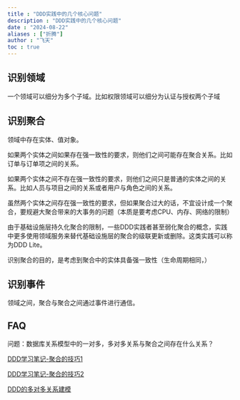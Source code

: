 ```yaml
---
title : "DDD实践中的几个核心问题"
description : "DDD实践中的几个核心问题"
date : "2024-08-22"
aliases : ["折腾"]
author : "飞天"
toc : true
---
```




## 



## 识别领域

一个领域可以细分为多个子域。比如权限领域可以细分为认证与授权两个子域

## 识别聚合

领域中存在实体、值对象。

如果两个实体之间如果存在强一致性的要求，则他们之间可能存在聚合关系。比如订单与订单项之间的关系。

如果两个实体之间不存在强一致性的要求，则他们之间只是普通的实体之间的关系。比如人员与项目之间的关系或者用户与角色之间的关系。

虽然两个实体之间存在强一致性的要求，但如果聚合过大的话，不宜设计成一个聚合，要规避大聚合带来的大事务的问题（本质是要考虑CPU、内存、网络的限制）

由于基础设施层持久化聚合的限制，一些DDD实践者甚至弱化聚合的概念，实践中更多使用领域服务来替代基础设施层的聚合的级联更新或删除。这类实践可以称为DDD Lite。



识别聚合的目的，是考虑到聚合中的实体具备强一致性（生命周期相同，）

## 识别事件

领域之间，聚合与聚合之间通过事件进行通信。



## FAQ

问题：数据库关系模型中的一对多，多对多关系与聚合之间存在什么关系？

[DDD学习笔记-聚合的技巧1](https://blog.csdn.net/superzongb/article/details/127552709?spm=1001.2014.3001.5502)

[DDD学习笔记-聚合的技巧2](https://blog.csdn.net/superzongb/article/details/127553558?spm=1001.2014.3001.5502)

[DDD的多对多关系建模](https://baijiahao.baidu.com/s?id=1711541032697881531&wfr=spider&for=pc&searchword=DDD%20%E5%A4%9A%E5%AF%B9%E5%A4%9A%E5%85%B3%E8%81%94)

